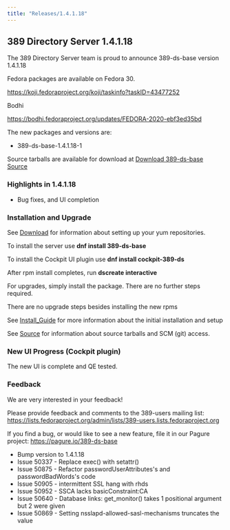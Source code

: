```yaml
---
title: "Releases/1.4.1.18"
---
```


389 Directory Server 1.4.1.18
-----------------------------

The 389 Directory Server team is proud to announce 389-ds-base version 1.4.1.18

Fedora packages are available on Fedora 30.

<https://koji.fedoraproject.org/koji/taskinfo?taskID=43477252>

Bodhi

<https://bodhi.fedoraproject.org/updates/FEDORA-2020-ebf3ed35bd>

The new packages and versions are:

- 389-ds-base-1.4.1.18-1

Source tarballs are available for download at [Download 389-ds-base Source](https://releases.pagure.org/389-ds-base/389-ds-base-1.4.1.18.tar.bz2)

### Highlights in 1.4.1.18

- Bug fixes, and UI completion

### Installation and Upgrade 

See [Download](../download.html) for information about setting up your yum repositories.

To install the server use **dnf install 389-ds-base**

To install the Cockpit UI plugin use **dnf install cockpit-389-ds**

After rpm install completes, run **dscreate interactive**

For upgrades, simply install the package.  There are no further steps required.

There are no upgrade steps besides installing the new rpms 

See [Install\_Guide](../howto/howto-install-389.html) for more information about the initial installation and setup

See [Source](../development/source.html) for information about source tarballs and SCM (git) access.

### New UI Progress (Cockpit plugin) 

The new UI is complete and QE tested.


### Feedback

We are very interested in your feedback!

Please provide feedback and comments to the 389-users mailing list: <https://lists.fedoraproject.org/admin/lists/389-users.lists.fedoraproject.org>

If you find a bug, or would like to see a new feature, file it in our Pagure project: <https://pagure.io/389-ds-base>

- Bump version to 1.4.1.18
- Issue 50337 - Replace exec() with setattr()
- Issue 50875 - Refactor passwordUserAttributes's and passwordBadWords's code
- Issue 50905 - intermittent SSL hang with rhds
- Issue 50952 - SSCA lacks basicConstraint:CA
- Issue 50640 - Database links: get_monitor() takes 1 positional argument but 2 were given
- Issue 50869 - Setting nsslapd-allowed-sasl-mechanisms truncates the value

